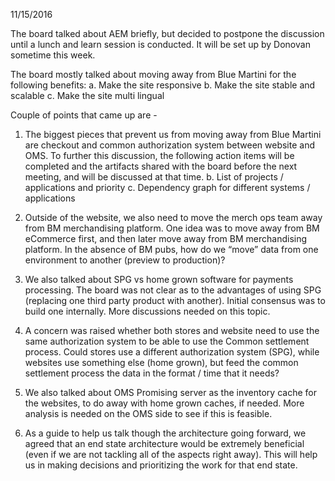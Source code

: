 11/15/2016
 
 
The board talked about AEM briefly, but decided to postpone the discussion until a lunch and learn session is conducted. It will be set up by Donovan sometime this week.

The board mostly talked about moving away from Blue Martini for the following benefits:
a.      Make the site responsive
b.      Make the site stable and scalable
c.      Make the site multi lingual
 

Couple of points that came up are -

1. The biggest pieces that prevent us from moving away from Blue Martini are checkout and common authorization system between website and OMS. To further this discussion, the following action items will be completed and the artifacts shared with the board before the next meeting, and will be discussed at that time.
		b.  List of projects / applications and priority 
		c.  Dependency graph for different systems / applications 
 
2. Outside of the website, we also need to move the merch ops team away from BM merchandising platform. One idea was to move away from BM eCommerce first, and then later move away from BM merchandising platform. In the absence of BM pubs, how do we “move” data from one environment to another (preview to production)?
 
3. We also talked about SPG vs home grown software for payments processing. The board was not clear as to the advantages of using SPG (replacing one third party product with another). Initial consensus was to build one internally. More discussions needed on this topic.
 
4. A concern was raised whether both stores and website need to use the same authorization system to be able to use the Common settlement process. Could stores use a different authorization system (SPG), while websites use something else (home grown), but feed the common settlement process the data in the format / time that it needs?
 
5. We also talked about OMS Promising server as the inventory cache for the websites, to do away with home grown caches, if needed. More analysis is needed on the OMS side to see if this is feasible.
 
6. As a guide to help us talk though the architecture going forward, we agreed that an end state architecture would be extremely beneficial (even if we are not tackling all of the aspects right away). This will help us in making decisions and prioritizing the work for that end state.
 

 
 
